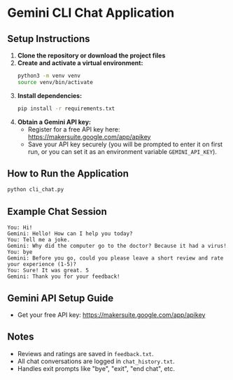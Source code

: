 # Gemini CLI Chat Application

## Setup Instructions

1. **Clone the repository or download the project files**
2. **Create and activate a virtual environment:**
   ```bash
   python3 -m venv venv
   source venv/bin/activate
   ```
3. **Install dependencies:**
   ```bash
   pip install -r requirements.txt
   ```
4. **Obtain a Gemini API key:**
   - Register for a free API key here: https://makersuite.google.com/app/apikey
   - Save your API key securely (you will be prompted to enter it on first run, or you can set it as an environment variable `GEMINI_API_KEY`).

## How to Run the Application

```bash
python cli_chat.py
```

## Example Chat Session
```
You: Hi!
Gemini: Hello! How can I help you today?
You: Tell me a joke.
Gemini: Why did the computer go to the doctor? Because it had a virus!
You: bye
Gemini: Before you go, could you please leave a short review and rate your experience (1-5)?
You: Sure! It was great. 5
Gemini: Thank you for your feedback!
```

## Gemini API Setup Guide
- Get your free API key: https://makersuite.google.com/app/apikey

## Notes
- Reviews and ratings are saved in `feedback.txt`.
- All chat conversations are logged in `chat_history.txt`.
- Handles exit prompts like "bye", "exit", "end chat", etc.
